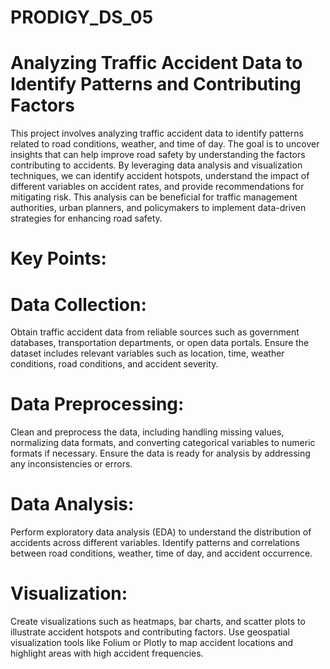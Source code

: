 # PRODIGY_DS_05
# Analyzing Traffic Accident Data to Identify Patterns and Contributing Factors
This project involves analyzing traffic accident data to identify patterns related to road conditions, weather, and time of day. The goal is to uncover insights that can help improve road safety by understanding the factors contributing to accidents. By leveraging data analysis and visualization techniques, we can identify accident hotspots, understand the impact of different variables on accident rates, and provide recommendations for mitigating risk. This analysis can be beneficial for traffic management authorities, urban planners, and policymakers to implement data-driven strategies for enhancing road safety.

# Key Points:
# Data Collection:
Obtain traffic accident data from reliable sources such as government databases, transportation departments, or open data portals.
Ensure the dataset includes relevant variables such as location, time, weather conditions, road conditions, and accident severity.
# Data Preprocessing:
Clean and preprocess the data, including handling missing values, normalizing data formats, and converting categorical variables to numeric formats if necessary.
Ensure the data is ready for analysis by addressing any inconsistencies or errors.
# Data Analysis:
Perform exploratory data analysis (EDA) to understand the distribution of accidents across different variables.
Identify patterns and correlations between road conditions, weather, time of day, and accident occurrence.
# Visualization:
Create visualizations such as heatmaps, bar charts, and scatter plots to illustrate accident hotspots and contributing factors.
Use geospatial visualization tools like Folium or Plotly to map accident locations and highlight areas with high accident frequencies.
